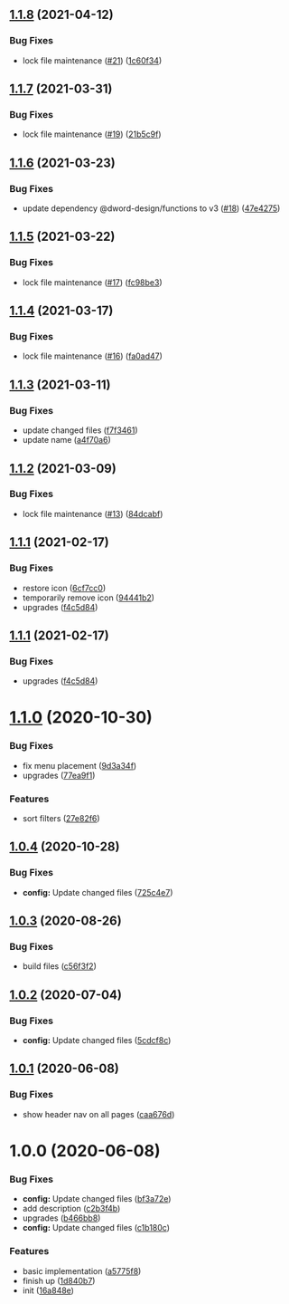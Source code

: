 ## [1.1.8](https://github.com/dword-design/github-saved-filters/compare/v1.1.7...v1.1.8) (2021-04-12)


### Bug Fixes

* lock file maintenance ([#21](https://github.com/dword-design/github-saved-filters/issues/21)) ([1c60f34](https://github.com/dword-design/github-saved-filters/commit/1c60f34d23e76f58ddbefae6fc5cb1ddc0a62092))

## [1.1.7](https://github.com/dword-design/github-saved-filters/compare/v1.1.6...v1.1.7) (2021-03-31)


### Bug Fixes

* lock file maintenance ([#19](https://github.com/dword-design/github-saved-filters/issues/19)) ([21b5c9f](https://github.com/dword-design/github-saved-filters/commit/21b5c9f766667ec3c2e5508566cf0169bf3b9b0a))

## [1.1.6](https://github.com/dword-design/github-saved-filters/compare/v1.1.5...v1.1.6) (2021-03-23)


### Bug Fixes

* update dependency @dword-design/functions to v3 ([#18](https://github.com/dword-design/github-saved-filters/issues/18)) ([47e4275](https://github.com/dword-design/github-saved-filters/commit/47e4275a35b7675c92e01772cfc4459a6a059230))

## [1.1.5](https://github.com/dword-design/github-saved-filters/compare/v1.1.4...v1.1.5) (2021-03-22)


### Bug Fixes

* lock file maintenance ([#17](https://github.com/dword-design/github-saved-filters/issues/17)) ([fc98be3](https://github.com/dword-design/github-saved-filters/commit/fc98be3d7eb5563332227dd2a9d47b271ba832ef))

## [1.1.4](https://github.com/dword-design/github-saved-filters/compare/v1.1.3...v1.1.4) (2021-03-17)


### Bug Fixes

* lock file maintenance ([#16](https://github.com/dword-design/github-saved-filters/issues/16)) ([fa0ad47](https://github.com/dword-design/github-saved-filters/commit/fa0ad4719d8b2c505e11fbe17dca259e8899b23f))

## [1.1.3](https://github.com/dword-design/github-saved-filters/compare/v1.1.2...v1.1.3) (2021-03-11)


### Bug Fixes

* update changed files ([f7f3461](https://github.com/dword-design/github-saved-filters/commit/f7f34611da7a62ed99360061047efa84abcf34d3))
* update name ([a4f70a6](https://github.com/dword-design/github-saved-filters/commit/a4f70a668731f8169c9bbf53ba7ed9f431934e14))

## [1.1.2](https://github.com/dword-design/github-saved-filters/compare/v1.1.1...v1.1.2) (2021-03-09)


### Bug Fixes

* lock file maintenance ([#13](https://github.com/dword-design/github-saved-filters/issues/13)) ([84dcabf](https://github.com/dword-design/github-saved-filters/commit/84dcabfe348ba1a4c092ab4ca900d5e598c5224c))

## [1.1.1](https://github.com/dword-design/github-saved-filters/compare/v1.1.0...v1.1.1) (2021-02-17)


### Bug Fixes

* restore icon ([6cf7cc0](https://github.com/dword-design/github-saved-filters/commit/6cf7cc0c2dd3a9a4a34fcec37768a77923f89164))
* temporarily remove icon ([94441b2](https://github.com/dword-design/github-saved-filters/commit/94441b2b470f751fc6f64463918b37cdfe943b33))
* upgrades ([f4c5d84](https://github.com/dword-design/github-saved-filters/commit/f4c5d84e897135bc52d5f219a117bf4d933dd0a5))

## [1.1.1](https://github.com/dword-design/github-saved-filters/compare/v1.1.0...v1.1.1) (2021-02-17)


### Bug Fixes

* upgrades ([f4c5d84](https://github.com/dword-design/github-saved-filters/commit/f4c5d84e897135bc52d5f219a117bf4d933dd0a5))

# [1.1.0](https://github.com/dword-design/github-saved-filters/compare/v1.0.4...v1.1.0) (2020-10-30)


### Bug Fixes

* fix menu placement ([9d3a34f](https://github.com/dword-design/github-saved-filters/commit/9d3a34fca28a16a19b422821f7dcf200414d0eb4))
* upgrades ([77ea9f1](https://github.com/dword-design/github-saved-filters/commit/77ea9f14da3ee111ff915bd82adecefb5bc28bda))


### Features

* sort filters ([27e82f6](https://github.com/dword-design/github-saved-filters/commit/27e82f6ee2202dc88b990b2f218fde1049c0fc26))

## [1.0.4](https://github.com/dword-design/github-saved-filters/compare/v1.0.3...v1.0.4) (2020-10-28)


### Bug Fixes

* **config:** Update changed files ([725c4e7](https://github.com/dword-design/github-saved-filters/commit/725c4e71efa1283f5ebf529bc42d2de4ac9a2356))

## [1.0.3](https://github.com/dword-design/github-saved-filters/compare/v1.0.2...v1.0.3) (2020-08-26)


### Bug Fixes

* build files ([c56f3f2](https://github.com/dword-design/github-saved-filters/commit/c56f3f2ec857340dd61d2e3bdf2397921af0a768))

## [1.0.2](https://github.com/dword-design/github-saved-filters/compare/v1.0.1...v1.0.2) (2020-07-04)


### Bug Fixes

* **config:** Update changed files ([5cdcf8c](https://github.com/dword-design/github-saved-filters/commit/5cdcf8c0f1ac99f31aab4f4e51f6c825d6b0469d))

## [1.0.1](https://github.com/dword-design/github-saved-filters/compare/v1.0.0...v1.0.1) (2020-06-08)


### Bug Fixes

* show header nav on all pages ([caa676d](https://github.com/dword-design/github-saved-filters/commit/caa676d36036268b5b6cbdb0284cbf785a8eb4cb))

# 1.0.0 (2020-06-08)


### Bug Fixes

* **config:** Update changed files ([bf3a72e](https://github.com/dword-design/github-saved-filters/commit/bf3a72e8b43adfd78b7a4b4754d983254833b01c))
* add description ([c2b3f4b](https://github.com/dword-design/github-saved-filters/commit/c2b3f4b759f94d8970c8faa33f731f57d4c540eb))
* upgrades ([b466bb8](https://github.com/dword-design/github-saved-filters/commit/b466bb8297d9bcb7f58347dbd537f8281ea4b567))
* **config:** Update changed files ([c1b180c](https://github.com/dword-design/github-saved-filters/commit/c1b180cb4df70f5a770707a712cfb21aec4bdc3f))


### Features

* basic implementation ([a5775f8](https://github.com/dword-design/github-saved-filters/commit/a5775f8626d917e6d4d20433ef72b5a11ea6bb29))
* finish up ([1d840b7](https://github.com/dword-design/github-saved-filters/commit/1d840b75b3685124e6336e8d84139fbbd7126c3b))
* init ([16a848e](https://github.com/dword-design/github-saved-filters/commit/16a848e7b9ff92708c9575e8fa023ce78bc7c020))
